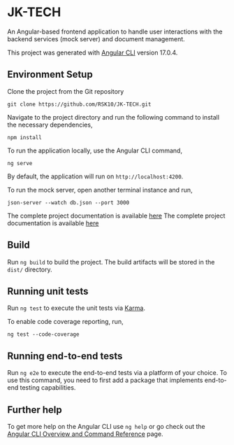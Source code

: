 # JK-TECH

An Angular-based frontend application to handle user interactions with the backend services (mock server) and document management.

This project was generated with [Angular CLI](https://github.com/angular/angular-cli) version 17.0.4.

## Environment Setup

Clone the project from the Git repository

`git clone https://github.com/RSK10/JK-TECH.git`

Navigate to the project directory and run the following command to install the necessary dependencies,

`npm install`

To run the application locally, use the Angular CLI command,

`ng serve`

By default, the application will run on `http://localhost:4200`.

To run the mock server, open another terminal instance and run,

`json-server --watch db.json --port 3000`

The complete project documentation is available [here](https://docs.google.com/document/d/1oynLsKSDZXXwAOomLmXqBjpUZ42W5spiai0i1qXtSgo/edit?usp=sharing)
The complete project documentation is available [here]()

## Build

Run `ng build` to build the project. The build artifacts will be stored in the `dist/` directory.

## Running unit tests

Run `ng test` to execute the unit tests via [Karma](https://karma-runner.github.io).

To enable code coverage reporting, run,

`ng test --code-coverage`

## Running end-to-end tests

Run `ng e2e` to execute the end-to-end tests via a platform of your choice. To use this command, you need to first add a package that implements end-to-end testing capabilities.

## Further help

To get more help on the Angular CLI use `ng help` or go check out the [Angular CLI Overview and Command Reference](https://angular.dev/tools/cli) page.
